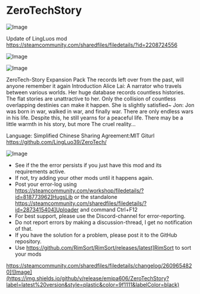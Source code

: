 # ZeroTechStory

![Image](https://i.imgur.com/buuPQel.png)

Update of LingLuos mod
https://steamcommunity.com/sharedfiles/filedetails/?id=2208724556

![Image](https://i.imgur.com/pufA0kM.png)

	
![Image](https://i.imgur.com/Z4GOv8H.png)

ZeroTech-Story Expansion Pack
The records left over from the past, will anyone remember it again
Introduction
	Alice Lai: A narrator who travels between various worlds. Her huge database records countless histories. The flat stories are unattractive to her. Only the collision of countless overlapping destinies can make it happen. She is slightly satisfied~
Jon: Jon was born in war, walked in war, and finally war. There are only endless wars in his life. Despite this, he still yearns for a peaceful life. There may be a little warmth in his story, but more The cruel reality...

Language: Simplified Chinese
Sharing Agreement:MIT
Giturl https://github.com/LingLuo39/ZeroTech/

![Image](https://i.imgur.com/PwoNOj4.png)



-  See if the the error persists if you just have this mod and its requirements active.
-  If not, try adding your other mods until it happens again.
-  Post your error-log using https://steamcommunity.com/workshop/filedetails/?id=818773962]HugsLib or the standalone https://steamcommunity.com/sharedfiles/filedetails/?id=2873415404]Uploader and command Ctrl+F12
-  For best support, please use the Discord-channel for error-reporting.
-  Do not report errors by making a discussion-thread, I get no notification of that.
-  If you have the solution for a problem, please post it to the GitHub repository.
-  Use https://github.com/RimSort/RimSort/releases/latest]RimSort to sort your mods



https://steamcommunity.com/sharedfiles/filedetails/changelog/2609654820]![Image](https://img.shields.io/github/v/release/emipa606/ZeroTechStory?label=latest%20version&style=plastic&color=9f1111&labelColor=black)

